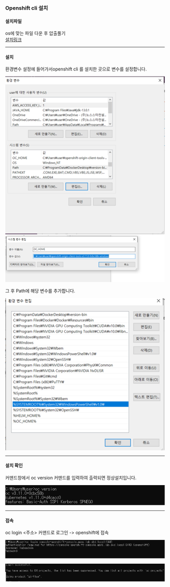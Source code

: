 
### Openshift cli 설치


#### 설치파일

os에 맞는 파일 다운 후 압출풀기<br>
[설치링크](https://github.com/openshift/okd/releases)

----
#### 설치

환경변수 설정에 들어가서openshift cli 를 설치한 곳으로 변수를 설정합니다.

![](./img/env.PNG)
![](./img/path.PNG)


그 후 Path에 해당 변수를 추가합니다. 

![](./img/path2.PNG)


----

#### 설치 확인 

커맨드창에서 oc version 커맨드를 입력하여 출력되면 정상설치입니다. 

![](./img/version.PNG)


----

#### 접속


oc login <주소> 커맨드로 로그인 
-> openshift에 접속

![](./img/exec.PNG)

![](./img/exec2.PNG)
